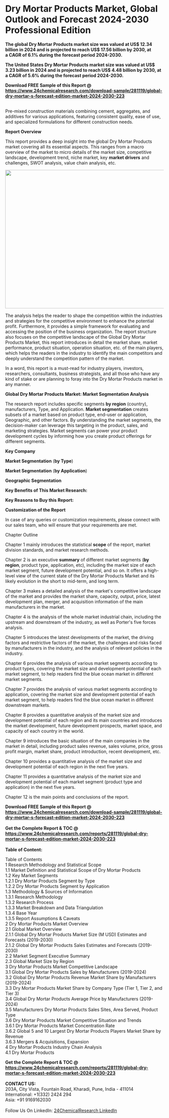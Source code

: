 <h1>Dry Mortar Products Market, Global Outlook and Forecast 2024-2030 Professional Edition</h1><p><strong>The global Dry Mortar Products market size was valued at US$ 12.34 billion in 2024 and is projected to reach US$ 17.56 billion by 2030, at a CAGR of 6.1% during the forecast period 2024-2030.</strong></p><p>
</p><p><strong>The United States Dry Mortar Products market size was valued at US$ 3.23 billion in 2024 and is projected to reach US$ 4.48 billion by 2030, at a CAGR of 5.6% during the forecast period 2024-2030.</strong></p><div><b>Download FREE Sample of this Report @ 
            <a href="https://www.24chemicalresearch.com/download-sample/281119/global-dry-mortar-s-forecast-edition-market-2024-2030-223">
            https://www.24chemicalresearch.com/download-sample/281119/global-dry-mortar-s-forecast-edition-market-2024-2030-223</a></b></div><br><p>
</p><p>Pre-mixed construction materials combining cement, aggregates, and additives for various applications, featuring consistent quality, ease of use, and specialized formulations for different construction needs.</p><p>
</p><p><strong>Report Overview</strong></p><p>
</p><p>This report provides a deep insight into the global Dry Mortar Products market covering all its essential aspects. This ranges from a macro overview of the market to micro details of the market size, competitive landscape, development trend, niche market, key <strong>market drivers</strong> and challenges, SWOT analysis, value chain analysis, etc.</p><p>
</p><p></p><p>
</p><p><img alt="" src="https://24chemicalresearch.com/assets/report-images/DryMortar.png" style="height:439px; width:731px"></p><p>
</p><p>The analysis helps the reader to shape the competition within the industries and strategies for the competitive environment to enhance the potential profit. Furthermore, it provides a simple framework for evaluating and accessing the position of the business organization. The report structure also focuses on the competitive landscape of the Global Dry Mortar Products Market, this report introduces in detail the market share, market performance, product situation, operation situation, etc. of the main players, which helps the readers in the industry to identify the main competitors and deeply understand the competition pattern of the market.</p><p>
</p><p>In a word, this report is a must-read for industry players, investors, researchers, consultants, business strategists, and all those who have any kind of stake or are planning to foray into the Dry Mortar Products market in any manner.</p><p>
</p><p><strong>Global Dry Mortar Products Market: Market Segmentation Analysis</strong></p><p>
</p><p>The research report includes specific segments <strong>by region</strong> (country), manufacturers, Type, and Application. <strong>Market segmentation</strong> creates subsets of a market based on product type, end-user or application, Geographic, and other factors. By understanding the market segments, the decision-maker can leverage this targeting in the product, sales, and marketing strategies. Market segments can power your product development cycles by informing how you create product offerings for different segments.</p><p>
</p><p><strong>Key Company</strong></p><p>
</p><p>
</p><p><strong>Market Segmentation</strong> (<strong>by Type</strong>)</p><p>
</p><p>
</p><p><strong>Market Segmentation</strong> (<strong>by Application</strong>)</p><p>
</p><p>
</p><p><strong>Geographic Segmentation</strong></p><p>
</p><p>
</p><p><strong>Key Benefits of This Market Research:</strong></p><p>
</p><p>
</p><p><strong>Key Reasons to Buy this Report:</strong></p><p>
</p><p>
</p><p><strong>Customization of the Report</strong></p><p>
</p><p>In case of any queries or customization requirements, please connect with our sales team, who will ensure that your requirements are met.</p><p>
</p><p>Chapter Outline</p><p>
</p><p>Chapter 1 mainly introduces the statistical <strong>scope</strong> of the report, market division standards, and market research methods.</p><p>
</p><p>Chapter 2 is an executive <strong>summary</strong> of different market segments (<strong>by region</strong>, product type, application, etc), including the market size of each market segment, future development potential, and so on. It offers a high-level view of the current state of the Dry Mortar Products Market and its likely evolution in the short to mid-term, and long term.</p><p>
</p><p>Chapter 3 makes a detailed analysis of the market's competitive landscape of the market and provides the market share, capacity, output, price, latest development plan, merger, and acquisition information of the main manufacturers in the market.</p><p>
</p><p>Chapter 4 is the analysis of the whole market industrial chain, including the upstream and downstream of the industry, as well as Porter's five forces analysis.</p><p>
</p><p>Chapter 5 introduces the latest developments of the market, the driving factors and restrictive factors of the market, the challenges and risks faced by manufacturers in the industry, and the analysis of relevant policies in the industry.</p><p>
</p><p>Chapter 6 provides the analysis of various market segments according to product types, covering the market size and development potential of each market segment, to help readers find the blue ocean market in different market segments.</p><p>
</p><p>Chapter 7 provides the analysis of various market segments according to application, covering the market size and development potential of each market segment, to help readers find the blue ocean market in different downstream markets.</p><p>
</p><p>Chapter 8 provides a quantitative analysis of the market size and development potential of each region and its main countries and introduces the market development, future development prospects, market space, and capacity of each country in the world.</p><p>
</p><p>Chapter 9 introduces the basic situation of the main companies in the market in detail, including product sales revenue, sales volume, price, gross profit margin, market share, product introduction, recent development, etc.</p><p>
</p><p>Chapter 10 provides a quantitative analysis of the market size and development potential of each region in the next five years.</p><p>
</p><p>Chapter 11 provides a quantitative analysis of the market size and development potential of each market segment (product type and application) in the next five years.</p><p>
</p><p>Chapter 12 is the main points and conclusions of the report.</p><p>

</p><div><b>Download FREE Sample of this Report @ 
            <a href="https://www.24chemicalresearch.com/download-sample/281119/global-dry-mortar-s-forecast-edition-market-2024-2030-223">
            https://www.24chemicalresearch.com/download-sample/281119/global-dry-mortar-s-forecast-edition-market-2024-2030-223</a></b></div><br><div><b>Get the Complete Report & TOC @ 
            <a href="https://www.24chemicalresearch.com/reports/281119/global-dry-mortar-s-forecast-edition-market-2024-2030-223">
            https://www.24chemicalresearch.com/reports/281119/global-dry-mortar-s-forecast-edition-market-2024-2030-223</a></b></div><br>
            <b>Table of Content:</b><p>Table of Contents<br />
 1 Research Methodology and Statistical Scope<br />
 1.1 Market Definition and Statistical Scope of Dry Mortar Products<br />
 1.2 Key Market Segments<br />
 1.2.1 Dry Mortar Products Segment by Type<br />
 1.2.2 Dry Mortar Products Segment by Application<br />
 1.3 Methodology & Sources of Information<br />
 1.3.1 Research Methodology<br />
 1.3.2 Research Process<br />
 1.3.3 Market Breakdown and Data Triangulation<br />
 1.3.4 Base Year<br />
 1.3.5 Report Assumptions & Caveats<br />
 2 Dry Mortar Products Market Overview<br />
 2.1 Global Market Overview<br />
 2.1.1 Global Dry Mortar Products Market Size (M USD) Estimates and Forecasts (2019-2030)<br />
 2.1.2 Global Dry Mortar Products Sales Estimates and Forecasts (2019-2030)<br />
 2.2 Market Segment Executive Summary<br />
 2.3 Global Market Size by Region<br />
 3 Dry Mortar Products Market Competitive Landscape<br />
 3.1 Global Dry Mortar Products Sales by Manufacturers (2019-2024)<br />
 3.2 Global Dry Mortar Products Revenue Market Share by Manufacturers (2019-2024)<br />
 3.3 Dry Mortar Products Market Share by Company Type (Tier 1, Tier 2, and Tier 3)<br />
 3.4 Global Dry Mortar Products Average Price by Manufacturers (2019-2024)<br />
 3.5 Manufacturers Dry Mortar Products Sales Sites, Area Served, Product Type<br />
 3.6 Dry Mortar Products Market Competitive Situation and Trends<br />
 3.6.1 Dry Mortar Products Market Concentration Rate<br />
 3.6.2 Global 5 and 10 Largest Dry Mortar Products Players Market Share by Revenue<br />
 3.6.3 Mergers & Acquisitions, Expansion<br />
 4 Dry Mortar Products Industry Chain Analysis<br />
 4.1 Dry Mortar Products </p><div><b>Get the Complete Report & TOC @ 
            <a href="https://www.24chemicalresearch.com/reports/281119/global-dry-mortar-s-forecast-edition-market-2024-2030-223">
            https://www.24chemicalresearch.com/reports/281119/global-dry-mortar-s-forecast-edition-market-2024-2030-223</a></b></div><br><b>CONTACT US:</b><br>
            203A, City Vista, Fountain Road, Kharadi, Pune, India - 411014<br>
            International: +1(332) 2424 294<br>
            Asia: +91 9169162030 <br><br>
            Follow Us On LinkedIn: <a href="https://www.linkedin.com/company/24chemicalresearch/">24ChemicalResearch LinkedIn</a>
